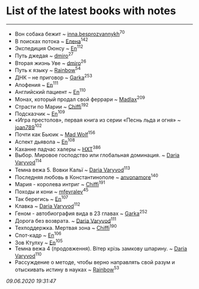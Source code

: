 # List of the latest books with notes
---

* Вон собака бежит ~ [inna.besprozvannykh](users/733/73323849-yandex)<sup>70</sup>
* В поисках потока ~ [Елена](users/115/115826717712507836033-google)<sup>142</sup>
* Экспедиция Оюнсу ~ [En](users/333/333646551-vkontakte)<sup>112</sup>
* Путь джедая ~ [dmiro](users/571/5714115-vkontakte)<sup>27</sup>
* Вторая жизнь Уве ~ [dmiro](users/571/5714115-vkontakte)<sup>26</sup>
* Путь к языку ~ [Rainbow](users/109/109787328219839805802-google)<sup>54</sup>
* ДНК – не приговор ~ [Garka](users/115/115753719718250012620-google)<sup>253</sup>
* Апофения ~ [En](users/333/333646551-vkontakte)<sup>111</sup>
* Английский пациент ~ [En](users/333/333646551-vkontakte)<sup>110</sup>
* Монах, который продал свой феррари ~ [Madlax](users/158/158304782-vkontakte)<sup>209</sup>
* Страсти по Марии ~ [Chiffi](users/105/105831994080785626680-google)<sup>192</sup>
* Подсказчик ~ [En](users/333/333646551-vkontakte)<sup>109</sup>
* «Игра престолов», первая книга из серии «Песнь льда и огня» ~ [joan789](users/240/2401650-vkontakte)<sup>102</sup>
* Почти как Бьюик ~ [Mad Wolf](users/947/94738840-vkontakte)<sup>156</sup>
* Аспект дьявола ~ [En](users/333/333646551-vkontakte)<sup>108</sup>
* Каханне падчас халеры ~ [HXT](users/100/100002563462782-facebook)<sup>386</sup>
* Выбор. Мировое господство или глобальная доминация. ~ [Daria Varyvod](users/829/829893410524253-facebook)<sup>114</sup>
* Темна вежа 5. Вовки Кальї ~ [Daria Varyvod](users/829/829893410524253-facebook)<sup>113</sup>
* Последняя любовь в Константинополе ~ [anvonamore](users/595/5957175-vkontakte)<sup>140</sup>
* Мария - королева интриг ~ [Chiffi](users/105/105831994080785626680-google)<sup>191</sup>
* Походы и кони ~ [mfevralev](users/140/140966150-vkontakte)<sup>45</sup>
* Так берегись ~ [En](users/333/333646551-vkontakte)<sup>107</sup>
* Клавка ~ [Daria Varyvod](users/829/829893410524253-facebook)<sup>112</sup>
* Геном - автобиография вида в 23 главах ~ [Garka](users/115/115753719718250012620-google)<sup>252</sup>
* Дорога без возврата. ~ [Daria Varyvod](users/829/829893410524253-facebook)<sup>111</sup>
* Техподдержка. Мертвая зона ~ [Chiffi](users/105/105831994080785626680-google)<sup>190</sup>
* Спот-кадр ~ [En](users/333/333646551-vkontakte)<sup>106</sup>
* Зов Ктулху ~ [En](users/333/333646551-vkontakte)<sup>105</sup>
* Темна вежа 4 (продовження). Вітер крізь замкову шпарину. ~ [Daria Varyvod](users/829/829893410524253-facebook)<sup>110</sup>
* Рассуждение о методе, чтобы верно направлять свой разум и отыскивать истину в науках ~ [Rainbow](users/109/109787328219839805802-google)<sup>53</sup>


_09.06.2020 19:31:47_
